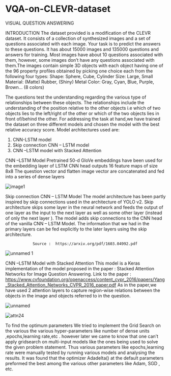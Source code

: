 # VQA-on-CLEVR-dataset


VISUAL QUESTION ANSWERING


INTRODUCTION
The dataset provided is a modification of the CLEVR dataset. It consists of a collection of synthesized images and a set of questions associated with each image. Your task is to predict the answers to these questions. It has about 15000 images and 135000 questions and answers for training. Most images have about 10 questions associated with them, however, some images don’t have any questions associated with them.The images contain simple 3D objects with each object having one of the 96 property profiles obtained by picking one choice each from the following four types:
Shape: Sphere, Cube, Cylinder
Size: Large, Small
Material: (Matte) Rubber, (Shiny) Metal
Color: Gray, Cyan, Blue, Purple, Brown… (8 colors)

The questions test the understanding regarding the various type of relationships between these objects. The relationships include the understanding of the position relative to the other objects i.e which of two objects lies to the left/right of the other or which of the two objects lies in front of/behind the other. 
For addressing the task at hand,we have trained the dataset on three different models and chosen the model with the best relative accuracy score. Model architectures used are:
1.  CNN-LSTM model
2.  Skip connection CNN – LSTM model
3.  CNN –LSTM model with Stacked Attention


CNN –LSTM Model
Pretrained 50-d GloVe embeddings have been used for the embedding layer of LSTM
CNN head outputs 16 feature maps of size 8x8
The question vector and flatten image vector are concatenated and fed into a series of dense layers

![image1](https://user-images.githubusercontent.com/28951885/52464172-e7302f80-2b9f-11e9-906b-e3679035e1ea.jpg)


Skip connection CNN – LSTM Model
The model architecture has been partly inspired by skip connections used in the architecture of YOLO v2.
Skip architecture skips some layer in the neural network and feeds the output of one layer as the input to the next layer as well as some other layer (instead of only the next layer ).
The model adds skip connections to the CNN head of the vanilla CNN – LSTM Model.
The information that we had in the primary layers can be fed explicitly to the later layers using the skip architecture.

      		 	Source :  https://arxiv.org/pdf/1603.04992.pdf

![unnamed 1](https://user-images.githubusercontent.com/28951885/52464182-ed261080-2b9f-11e9-8521-308636638344.png)


CNN –LSTM Model with Stacked Attention
This model is a Keras implementation of the model proposed in the paper : 
Stacked Attention Networks for Image Question Answering.
Link to the paper :
https://www.cvfoundation.org/openaccess/content_cvpr_2016/papers/Yang_Stacked_Attention_Networks_CVPR_2016_paper.pdf
As in the paper,we have used 2 attention layers to capture region-wise relations between the objects in the image and objects referred to in the question.

![unnamed](https://user-images.githubusercontent.com/28951885/52464179-eac3b680-2b9f-11e9-9d98-7357092f4c38.png)


![attn24](https://user-images.githubusercontent.com/28951885/52464173-e8615c80-2b9f-11e9-82a8-469b6e9d485e.jpg)


To find the optimum parameters We tried to implement the Grid Search on the various the various hyper-parameters like number of dense units ,epochs,learning rate,etc . however later we came to know that one can’t apply gridsearch on multi-input models like the ones being used to solve the given problem statement. Thus various parameters like epochs,learning rate were manually tested by running various models and analysing the results. It was found that the optimizer Adadelta() at the default parameters preformed the best among the various other parameters like Adam, SGD , etc.  


